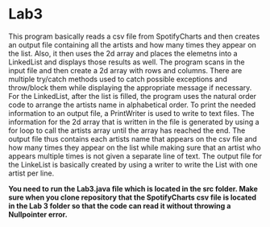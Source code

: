 # Lab3
This program basically reads a csv file from SpotifyCharts and then creates an output file containing all the artists and how many times they appear on the list. Also, it then uses the 2d array and places the elemetns into a LinkedList and displays those results as well. The program scans in the input file and then create a 2d array with rows and columns. There are multiple try/catch methods used to catch possible exceptions and throw/block them while displaying the appropriate message if necessary. For the LinkedList, after the list is filled, the program uses the natural order code to arrange the artists name in alphabetical order. To print the needed information to an output file, a PrintWriter is used to write to text files. The information for the 2d array that is written in the file is generated by using a for loop to call the artists array until the array has reached the end. The output file thus contains each artists name that appears on the csv file and how many times they appear on the list while making sure that an artist who appears multiple times is not given a separate line of text. The output file for the LinkeList is basically created by using a writer to write the List with one artist per line.

**You need to run the Lab3.java file which is located in the src folder. Make sure when you clone repository that the SpotifyCharts csv file is located in the Lab 3 folder so that the code can read it without throwing a Nullpointer error.**
